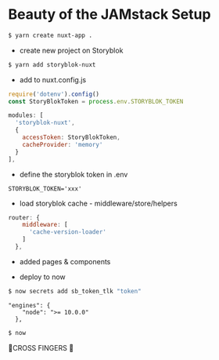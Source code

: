 # Beauty of the JAMstack Setup

```bash
$ yarn create nuxt-app .
```

- create new project on Storyblok

```bash
$ yarn add storyblok-nuxt
```

- add to nuxt.config.js

```js
require('dotenv').config()
const StoryBlokToken = process.env.STORYBLOK_TOKEN

modules: [
  'storyblok-nuxt',
  {
    accessToken: StoryBlokToken,
    cacheProvider: 'memory'
  }
],
```

- define the storyblok token in .env

```
STORYBLOK_TOKEN='xxx'
```

- load storyblok cache - middleware/store/helpers

```nuxt.config.js
router: {
    middleware: [
      'cache-version-loader'
    ]
  },
```

- added pages & components

- deploy to now

```bash
$ now secrets add sb_token_tlk "token"
```

```add to package
"engines": {
    "node": ">= 10.0.0"
  },
```

```bash
$ now
```

🤞CROSS FINGERS 🤞
